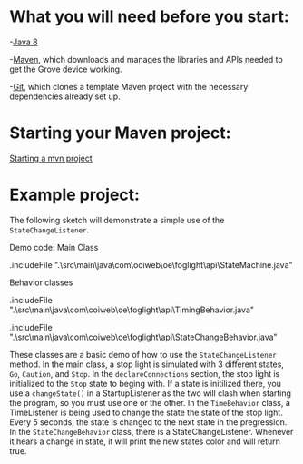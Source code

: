 # What you will need before you start:
-[Java 8](https://docs.oracle.com/javase/8/docs/technotes/guides/install/install_overview.html) 

-[Maven](https://maven.apache.org/install.html), which downloads and manages the libraries and APIs needed to get the Grove device working.

-[Git](https://git-scm.com/), which clones a template Maven project with the necessary dependencies already set up.

# Starting your Maven project: 
[Starting a mvn project](https://github.com/oci-pronghorn/FogLighter/blob/master/README.md)

# Example project:
 
The following sketch will demonstrate a simple use of the ```StateChangeListener```.
 
Demo code:
Main Class

.includeFile ".\src\main\java\com\ociweb\oe\foglight\api\StateMachine.java"

Behavior classes

.includeFile ".\src\main\java\com\coiweb\oe\foglight\api\TimingBehavior.java"

.includeFile ".\src\main\java\com\coiweb\oe\foglight\api\StateChangeBehavior.java"

These classes are a basic demo of how to use the ```StateChangeListener``` method. In the main class, a stop light is simulated with 3 different states, ```Go```, ```Caution```, and ```Stop```. In the ```declareConnections``` section, the stop light is initialized to the ```Stop``` state to beging with. If a state is initilized there, you use a ```changeState()``` in a StartupListener as the two will clash when starting the program, so you must use one or the other. In the ```TimeBehavior``` class, a TimeListener is being used to change the state the state of the stop light. Every 5 seconds, the state is changed to the next state in the pregression. In the ```StateChangeBehavior``` class, there is a StateChangeListener. Whenever it hears a change in state, it will print the new states color and will return true.
